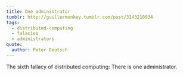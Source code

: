 ```yaml
---
title: One administrator
tumblr: http://guillermonkey.tumblr.com/post/3143210934
tags:
  - distributed-computing
  - falacies
  - administrators
quote:
  author: Peter Deutsch
---
```


The sixth fallacy of distributed computing: There is one administrator.
